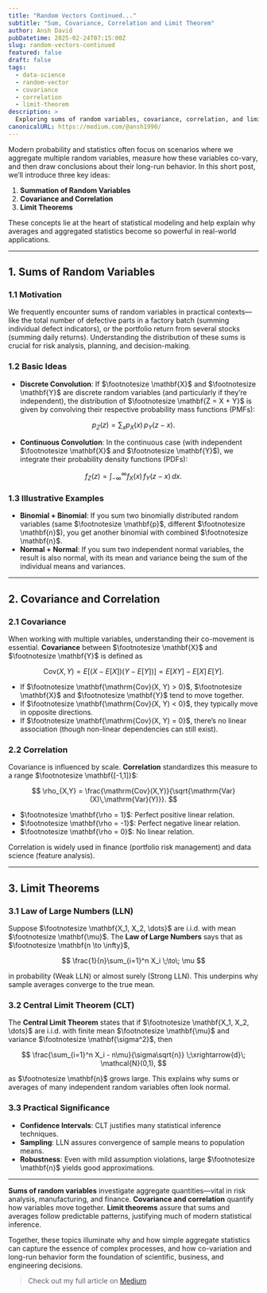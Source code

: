 ```yaml
---
title: "Random Vectors Continued..."
subtitle: "Sum, Covariance, Correlation and Limit Theorem"
author: Ansh David
pubDatetime: 2025-02-24T07:15:00Z
slug: random-vectors-continued
featured: false
draft: false
tags:
  - data-science
  - random-vector
  - covariance
  - correlation
  - limit-theorem
description: >
  Exploring sums of random variables, covariance, correlation, and limit theorems (LLN & CLT). Key tools in probability and statistics to understand aggregate behavior, co-movement, and long-run patterns of random variables.
canonicalURL: https://medium.com/@ansh1990/
---
```


Modern probability and statistics often focus on scenarios where we aggregate multiple random variables, measure how these variables co-vary, and then draw conclusions about their long-run behavior. In this short post, we’ll introduce three key ideas:

1. **Summation of Random Variables**  
2. **Covariance and Correlation**  
3. **Limit Theorems**

These concepts lie at the heart of statistical modeling and help explain why averages and aggregated statistics become so powerful in real-world applications.

---

## 1. Sums of Random Variables

### 1.1 Motivation
We frequently encounter sums of random variables in practical contexts—like the total number of defective parts in a factory batch (summing individual defect indicators), or the portfolio return from several stocks (summing daily returns). Understanding the distribution of these sums is crucial for risk analysis, planning, and decision-making.

### 1.2 Basic Ideas

- **Discrete Convolution**: If $\footnotesize \mathbf{X}$ and $\footnotesize \mathbf{Y}$ are discrete random variables (and particularly if they’re independent), the distribution of $\footnotesize \mathbf{Z = X + Y}$ is given by convolving their respective probability mass functions (PMFs):

$$
p_Z(z) = \sum_{x} p_X(x)\, p_Y(z - x).
$$

- **Continuous Convolution**: In the continuous case (with independent $\footnotesize \mathbf{X}$ and $\footnotesize \mathbf{Y}$), we integrate their probability density functions (PDFs):

$$
f_Z(z) = \int_{-\infty}^{\infty} f_X(x)\, f_Y(z - x) \, dx.
$$

### 1.3 Illustrative Examples

- **Binomial + Binomial**: If you sum two binomially distributed random variables (same $\footnotesize \mathbf{p}$, different $\footnotesize \mathbf{n}$), you get another binomial with combined $\footnotesize \mathbf{n}$.  
- **Normal + Normal**: If you sum two independent normal variables, the result is also normal, with its mean and variance being the sum of the individual means and variances.

---

## 2. Covariance and Correlation

### 2.1 Covariance
When working with multiple variables, understanding their co-movement is essential. **Covariance** between $\footnotesize \mathbf{X}$ and $\footnotesize \mathbf{Y}$ is defined as

$$
\mathrm{Cov}(X, Y) = E\bigl[(X - E[X]) (Y - E[Y])\bigr] 
= E[XY] - E[X]\,E[Y].
$$

- If $\footnotesize \mathbf{\mathrm{Cov}(X, Y) > 0}$, $\footnotesize \mathbf{X}$ and $\footnotesize \mathbf{Y}$ tend to move together.  
- If $\footnotesize \mathbf{\mathrm{Cov}(X, Y) < 0}$, they typically move in opposite directions.  
- If $\footnotesize \mathbf{\mathrm{Cov}(X, Y) = 0}$, there’s no linear association (though non-linear dependencies can still exist).

### 2.2 Correlation
Covariance is influenced by scale. **Correlation** standardizes this measure to a range $\footnotesize \mathbf{[-1,1]}$:

$$
\rho_{X,Y} = \frac{\mathrm{Cov}(X,Y)}{\sqrt{\mathrm{Var}(X)\,\mathrm{Var}(Y)}}.
$$

- $\footnotesize \mathbf{\rho = 1}$: Perfect positive linear relation.  
- $\footnotesize \mathbf{\rho = -1}$: Perfect negative linear relation.  
- $\footnotesize \mathbf{\rho = 0}$: No linear relation.

Correlation is widely used in finance (portfolio risk management) and data science (feature analysis).

---

## 3. Limit Theorems

### 3.1 Law of Large Numbers (LLN)
Suppose $\footnotesize \mathbf{X_1, X_2, \dots}$ are i.i.d. with mean $\footnotesize \mathbf{\mu}$. The **Law of Large Numbers** says that as $\footnotesize \mathbf{n \to \infty}$,

$$
\frac{1}{n}\sum_{i=1}^n X_i \;\to\; \mu
$$

in probability (Weak LLN) or almost surely (Strong LLN). This underpins why sample averages converge to the true mean.

### 3.2 Central Limit Theorem (CLT)
The **Central Limit Theorem** states that if $\footnotesize \mathbf{X_1, X_2, \dots}$ are i.i.d. with finite mean $\footnotesize \mathbf{\mu}$ and variance $\footnotesize \mathbf{\sigma^2}$, then

$$
\frac{\sum_{i=1}^n X_i - n\mu}{\sigma\sqrt{n}}
\;\xrightarrow{d}\;
\mathcal{N}(0,1),
$$

as $\footnotesize \mathbf{n}$ grows large. This explains why sums or averages of many independent random variables often look normal.

### 3.3 Practical Significance

- **Confidence Intervals**: CLT justifies many statistical inference techniques.  
- **Sampling**: LLN assures convergence of sample means to population means.  
- **Robustness**: Even with mild assumption violations, large $\footnotesize \mathbf{n}$ yields good approximations.

---

**Sums of random variables** investigate aggregate quantities—vital in risk analysis, manufacturing, and finance. **Covariance and correlation** quantify how variables move together. **Limit theorems** assure that sums and averages follow predictable patterns, justifying much of modern statistical inference.

Together, these topics illuminate why and how simple aggregate statistics can capture the essence of complex processes, and how co-variation and long-run behavior form the foundation of scientific, business, and engineering decisions.

> Check out my full article on [Medium](https://medium.com/@ansh1990/)
